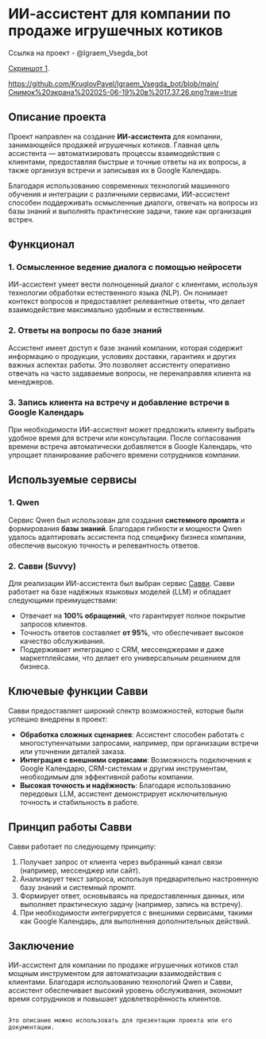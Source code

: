 # ИИ-ассистент для компании по продаже игрушечных котиков

Ссылка на проект - @Igraem_Vsegda_bot

[Скриншот 1](https://github.com/KruglovPavel/Igraem_Vsegda_bot/blob/main/Снимок%20экрана%202025-06-19%20в%2017.37.26.png?raw=true).

https://github.com/KruglovPavel/Igraem_Vsegda_bot/blob/main/Снимок%20экрана%202025-06-19%20в%2017.37.26.png?raw=true

## Описание проекта

Проект направлен на создание **ИИ-ассистента** для компании, занимающейся продажей игрушечных котиков. Главная цель ассистента — автоматизировать процессы взаимодействия с клиентами, предоставляя быстрые и точные ответы на их вопросы, а также организуя встречи и записывая их в Google Календарь.

Благодаря использованию современных технологий машинного обучения и интеграции с различными сервисами, ИИ-ассистент способен поддерживать осмысленные диалоги, отвечать на вопросы из базы знаний и выполнять практические задачи, такие как организация встреч.

## Функционал

### 1. Осмысленное ведение диалога с помощью нейросети
ИИ-ассистент умеет вести полноценный диалог с клиентами, используя технологии обработки естественного языка (NLP). Он понимает контекст вопросов и предоставляет релевантные ответы, что делает взаимодействие максимально удобным и естественным.

### 2. Ответы на вопросы по базе знаний
Ассистент имеет доступ к базе знаний компании, которая содержит информацию о продукции, условиях доставки, гарантиях и других важных аспектах работы. Это позволяет ассистенту оперативно отвечать на часто задаваемые вопросы, не перенаправляя клиента на менеджеров.

### 3. Запись клиента на встречу и добавление встречи в Google Календарь
При необходимости ИИ-ассистент может предложить клиенту выбрать удобное время для встречи или консультации. После согласования времени встреча автоматически добавляется в Google Календарь, что упрощает планирование рабочего времени сотрудников компании.

## Используемые сервисы

### 1. **Qwen**
Сервис Qwen был использован для создания **системного промпта** и формирования **базы знаний**. Благодаря гибкости и мощности Qwen удалось адаптировать ассистента под специфику бизнеса компании, обеспечив высокую точность и релевантность ответов.

### 2. **Савви (Suvvy)**  
Для реализации ИИ-ассистента был выбран сервис [Савви](https://suvvy.ai/). Савви работает на базе надёжных языковых моделей (LLM) и обладает следующими преимуществами:
- Отвечает на **100% обращений**, что гарантирует полное покрытие запросов клиентов.
- Точность ответов составляет **от 95%**, что обеспечивает высокое качество обслуживания.
- Поддерживает интеграцию с CRM, мессенджерами и даже маркетплейсами, что делает его универсальным решением для бизнеса.

## Ключевые функции Савви

Савви предоставляет широкий спектр возможностей, которые были успешно внедрены в проект:
- **Обработка сложных сценариев**: Ассистент способен работать с многоступенчатыми запросами, например, при организации встречи или уточнении деталей заказа.
- **Интеграция с внешними сервисами**: Возможность подключения к Google Календарю, CRM-системам и другим инструментам, необходимым для эффективной работы компании.
- **Высокая точность и надёжность**: Благодаря использованию передовых LLM, ассистент демонстрирует исключительную точность и стабильность в работе.

## Принцип работы Савви

Савви работает по следующему принципу:
1. Получает запрос от клиента через выбранный канал связи (например, мессенджер или сайт).
2. Анализирует текст запроса, используя предварительно настроенную базу знаний и системный промпт.
3. Формирует ответ, основываясь на предоставленных данных, или выполняет практическую задачу (например, запись на встречу).
4. При необходимости интегрируется с внешними сервисами, такими как Google Календарь, для выполнения дополнительных действий.

## Заключение

ИИ-ассистент для компании по продаже игрушечных котиков стал мощным инструментом для автоматизации взаимодействия с клиентами. Благодаря использованию технологий Qwen и Савви, ассистент обеспечивает высокий уровень обслуживания, экономит время сотрудников и повышает удовлетворённость клиентов.
``` 

Это описание можно использовать для презентации проекта или его документации.
